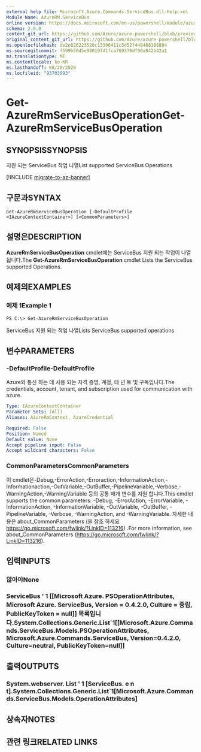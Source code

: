 ```yaml
---
external help file: Microsoft.Azure.Commands.ServiceBus.dll-Help.xml
Module Name: AzureRM.ServiceBus
online version: https://docs.microsoft.com/en-us/powershell/module/azurerm.servicebus/get-azurermservicebusoperation
schema: 2.0.0
content_git_url: https://github.com/Azure/azure-powershell/blob/preview/src/ResourceManager/ServiceBus/Commands.ServiceBus/help/Get-AzureRmServiceBusOperation.md
original_content_git_url: https://github.com/Azure/azure-powershell/blob/preview/src/ResourceManager/ServiceBus/Commands.ServiceBus/help/Get-AzureRmServiceBusOperation.md
ms.openlocfilehash: de2e826223520c13306411c5d52f448468186804
ms.sourcegitcommit: f599b50d5e980197d1fca769378df90a842b42a1
ms.translationtype: MT
ms.contentlocale: ko-KR
ms.lasthandoff: 08/20/2020
ms.locfileid: "93703993"
---
```

# <span data-ttu-id="e2567-101">Get-AzureRmServiceBusOperation</span><span class="sxs-lookup"><span data-stu-id="e2567-101">Get-AzureRmServiceBusOperation</span></span>

## <span data-ttu-id="e2567-102">SYNOPSIS</span><span class="sxs-lookup"><span data-stu-id="e2567-102">SYNOPSIS</span></span>
<span data-ttu-id="e2567-103">지원 되는 ServiceBus 작업 나열</span><span class="sxs-lookup"><span data-stu-id="e2567-103">List supported ServiceBus Operations</span></span>

[!INCLUDE [migrate-to-az-banner](../../includes/migrate-to-az-banner.md)]

## <span data-ttu-id="e2567-104">구문과</span><span class="sxs-lookup"><span data-stu-id="e2567-104">SYNTAX</span></span>

```
Get-AzureRmServiceBusOperation [-DefaultProfile <IAzureContextContainer>] [<CommonParameters>]
```

## <span data-ttu-id="e2567-105">설명은</span><span class="sxs-lookup"><span data-stu-id="e2567-105">DESCRIPTION</span></span>
<span data-ttu-id="e2567-106">**AzureRmServiceBusOperation** cmdlet에는 ServiceBus 지원 되는 작업이 나열 됩니다.</span><span class="sxs-lookup"><span data-stu-id="e2567-106">The **Get-AzureRmServiceBusOperation** cmdlet Lists the ServiceBus supported Operations.</span></span>

## <span data-ttu-id="e2567-107">예제의</span><span class="sxs-lookup"><span data-stu-id="e2567-107">EXAMPLES</span></span>

### <span data-ttu-id="e2567-108">예제 1</span><span class="sxs-lookup"><span data-stu-id="e2567-108">Example 1</span></span>
```
PS C:\> Get-AzureRmServiceBusOperation
```

<span data-ttu-id="e2567-109">ServiceBus 지원 되는 작업 나열</span><span class="sxs-lookup"><span data-stu-id="e2567-109">Lists ServiceBus supported operations</span></span>

## <span data-ttu-id="e2567-110">변수</span><span class="sxs-lookup"><span data-stu-id="e2567-110">PARAMETERS</span></span>

### <span data-ttu-id="e2567-111">-DefaultProfile</span><span class="sxs-lookup"><span data-stu-id="e2567-111">-DefaultProfile</span></span>
<span data-ttu-id="e2567-112">Azure와 통신 하는 데 사용 되는 자격 증명, 계정, 테 넌 트 및 구독입니다.</span><span class="sxs-lookup"><span data-stu-id="e2567-112">The credentials, account, tenant, and subscription used for communication with azure.</span></span>

```yaml
Type: IAzureContextContainer
Parameter Sets: (All)
Aliases: AzureRmContext, AzureCredential

Required: False
Position: Named
Default value: None
Accept pipeline input: False
Accept wildcard characters: False
```

### <span data-ttu-id="e2567-113">CommonParameters</span><span class="sxs-lookup"><span data-stu-id="e2567-113">CommonParameters</span></span>
<span data-ttu-id="e2567-114">이 cmdlet은-Debug,-ErrorAction,-Erroraction,-InformationAction,-Informationaction,-OutVariable,-OutBuffer,-PipelineVariable,-Verbose,-WarningAction,-WarningVariable 등의 공통 매개 변수를 지원 합니다.</span><span class="sxs-lookup"><span data-stu-id="e2567-114">This cmdlet supports the common parameters: -Debug, -ErrorAction, -ErrorVariable, -InformationAction, -InformationVariable, -OutVariable, -OutBuffer, -PipelineVariable, -Verbose, -WarningAction, and -WarningVariable.</span></span> <span data-ttu-id="e2567-115">자세한 내용은 about_CommonParameters (을 참조 하세요 https://go.microsoft.com/fwlink/?LinkID=113216) .</span><span class="sxs-lookup"><span data-stu-id="e2567-115">For more information, see about_CommonParameters (https://go.microsoft.com/fwlink/?LinkID=113216).</span></span>

## <span data-ttu-id="e2567-116">입력</span><span class="sxs-lookup"><span data-stu-id="e2567-116">INPUTS</span></span>

### <span data-ttu-id="e2567-117">않아야</span><span class="sxs-lookup"><span data-stu-id="e2567-117">None</span></span>

### <span data-ttu-id="e2567-118">ServiceBus ' 1 [[Microsoft Azure. PSOperationAttributes, Microsoft Azure. ServiceBus, Version = 0.4.2.0, Culture = 중립, PublicKeyToken = null]] 목록입니다.</span><span class="sxs-lookup"><span data-stu-id="e2567-118">System.Collections.Generic.List\`1[[Microsoft.Azure.Commands.ServiceBus.Models.PSOperationAttributes, Microsoft.Azure.Commands.ServiceBus, Version=0.4.2.0, Culture=neutral, PublicKeyToken=null]]</span></span>

## <span data-ttu-id="e2567-119">출력</span><span class="sxs-lookup"><span data-stu-id="e2567-119">OUTPUTS</span></span>

### <span data-ttu-id="e2567-120">System.webserver. List ' 1 [ServiceBus. e n t].</span><span class="sxs-lookup"><span data-stu-id="e2567-120">System.Collections.Generic.List\`1[Microsoft.Azure.Commands.ServiceBus.Models.OperationAttributes]</span></span>

## <span data-ttu-id="e2567-121">상속자</span><span class="sxs-lookup"><span data-stu-id="e2567-121">NOTES</span></span>

## <span data-ttu-id="e2567-122">관련 링크</span><span class="sxs-lookup"><span data-stu-id="e2567-122">RELATED LINKS</span></span>

